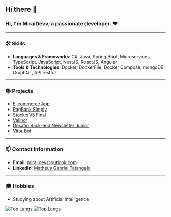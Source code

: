 ## Hi there 👋

### Hi, I'm MiraiDevv, a passionate developer. ❤

---

### 🛠 Skills
- **Languages & Frameworks**: C#, Java, Spring Boot, Microservices, TypeScript, JavaScript, NestJS, ReactJS, Angular
- **Tools & Technologies**: Docker, DockerFile, Docker Compose, mongoDB, GraphQL, API restful

---

### 📚 Projects
- [E-commerce App](https://github.com/matheustlo/e-commerce-app)
- [PagBank Simply](https://github.com/matheustlo/pagbank-simply)
- [StockerV5 Final](https://github.com/matheustlo/StockerV5_Final)
- [Valinor](https://github.com/matheustlo/valinor)
- [Desafio Back-end Newsletter Junior](https://github.com/matheustlo/desafio-back-end-newsletter-junior_Matheus)
- [Vitor Bot](https://github.com/matheustlo/Vitor-Bot)

---

### 📫 Contact Information
- **Email**: mirai.dev@outlook.com
- **LinkedIn**: [Matheus Gabriel Tatangelo](https://www.linkedin.com/in/matheusgabrieltatangelo/)

---

### 🎓 Hobbies
- Studying about Artificial Intelligence

[![Top Langs](https://github-readme-stats.vercel.app/api/top-langs/?username=MiraiDevv&layout=compact)](https://github.com/anuraghazra/github-readme-stats)
[![Top Langs](https://github-readme-stats.vercel.app/api/top-langs/?username=matheustlo&layout=compact)](https://github.com/anuraghazra/github-readme-stats)
